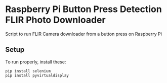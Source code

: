 # Raspberry Pi Button Press Detection FLIR Photo Downloader
Script to run FLIR Camera downloader from a button press on Raspberry Pi

## Setup
To run properly, install these:
```
pip install selenium
pip install pyvirtualdisplay
```
